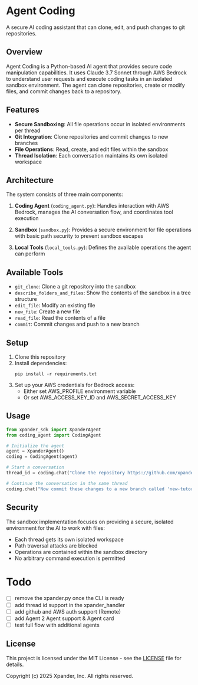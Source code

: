 # Agent Coding

A secure AI coding assistant that can clone, edit, and push changes to git repositories.

## Overview

Agent Coding is a Python-based AI agent that provides secure code manipulation capabilities. It uses Claude 3.7 Sonnet through AWS Bedrock to understand user requests and execute coding tasks in an isolated sandbox environment. The agent can clone repositories, create or modify files, and commit changes back to a repository.

## Features

- **Secure Sandboxing**: All file operations occur in isolated environments per thread
- **Git Integration**: Clone repositories and commit changes to new branches
- **File Operations**: Read, create, and edit files within the sandbox
- **Thread Isolation**: Each conversation maintains its own isolated workspace

## Architecture

The system consists of three main components:

1. **Coding Agent** (`coding_agent.py`): Handles interaction with AWS Bedrock, manages the AI conversation flow, and coordinates tool execution

2. **Sandbox** (`sandbox.py`): Provides a secure environment for file operations with basic path security to prevent sandbox escapes

3. **Local Tools** (`local_tools.py`): Defines the available operations the agent can perform

## Available Tools

- `git_clone`: Clone a git repository into the sandbox
- `describe_folders_and_files`: Show the contents of the sandbox in a tree structure
- `edit_file`: Modify an existing file
- `new_file`: Create a new file
- `read_file`: Read the contents of a file
- `commit`: Commit changes and push to a new branch

## Setup

1. Clone this repository
2. Install dependencies:
   ```
   pip install -r requirements.txt
   ```
3. Set up your AWS credentials for Bedrock access:
   - Either set AWS_PROFILE environment variable
   - Or set AWS_ACCESS_KEY_ID and AWS_SECRET_ACCESS_KEY

## Usage

```python
from xpander_sdk import XpanderAgent
from coding_agent import CodingAgent

# Initialize the agent
agent = XpanderAgent()
coding = CodingAgent(agent)

# Start a conversation
thread_id = coding.chat("Clone the repository https://github.com/xpander-ai/docs.git and add a new tutorial")

# Continue the conversation in the same thread
coding.chat("Now commit these changes to a new branch called 'new-tutorial'", thread_id)
```

## Security

The sandbox implementation focuses on providing a secure, isolated environment for the AI to work with files:

- Each thread gets its own isolated workspace
- Path traversal attacks are blocked
- Operations are contained within the sandbox directory
- No arbitrary command execution is permitted


# Todo

- [ ] remove the xpander.py once the CLI is ready
- [ ] add thread id support in the xpander_handler
- [ ] add github and AWS auth support (Remote)
- [ ] add Agent 2 Agent support & Agent card
- [ ] test full flow with additional agents

## License

This project is licensed under the MIT License - see the [LICENSE](LICENSE) file for details.

Copyright (c) 2025 Xpander, Inc. All rights reserved.